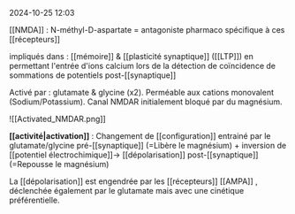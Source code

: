 2024-10-25 12:03

[[NMDA]] : N-méthyl-D-aspartate = antagoniste pharmaco spécifique à ces [[récepteurs]]  

impliqués dans : [[mémoire]] & [[plasticité synaptique]] ([[LTP]])  en permettant l'entrée d'ions calcium lors de la détection de coïncidence de sommations de potentiels post-[[synaptique]]

Activé par : glutamate & glycine (x2).
Perméable aux cations monovalent (Sodium/Potassium).
Canal NMDAR initialement bloqué par du magnésium.

![[Activated_NMDAR.png]]

**[[activité|activation]]** : Changement de [[configuration]] entrainé par le glutamate/glycine pré-[[synaptique]] (=Libère le magnésium) + inversion de [[potentiel électrochimique]]-> [[dépolarisation]] post-[[synaptique]] (=Repousse le magnésium)

La [[dépolarisation]] est engendrée par les [[récepteurs]] [[AMPA]] , déclenchée également par le glutamate mais avec une cinétique préférentielle. 
